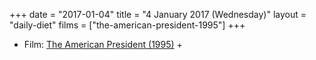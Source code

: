 +++
date = "2017-01-04"
title = "4 January 2017 (Wednesday)"
layout = "daily-diet"
films = ["the-american-president-1995"]
+++


* Film: [The American President (1995)](/films/the-american-president-1995) +